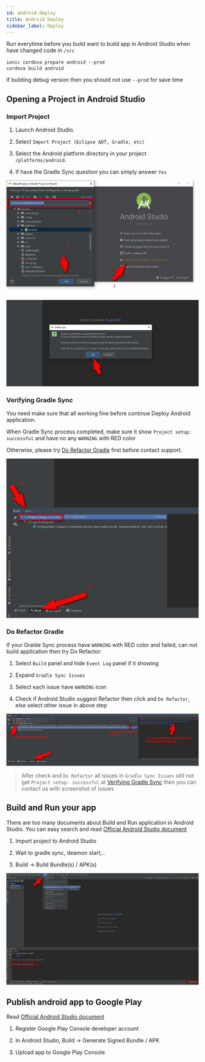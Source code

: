 ```yaml
---
id: android-deploy
title: Android Deploy
sidebar_label: Deploy
---
```


Run everytime before you build want to build app in Android Studio when have changed code in `/src`

```
ionic cordova prepare android --prod
cordova build android
```

If building debug version then you should not use `--prod` for save time

## Opening a Project in Android Studio

### Import Project

1. Launch Android Studio.

2. Select `Import Project (Eclipse ADT, Gradle, etc)`

3. Select the Android platform directory in your project `/platforms/android`.

4. If have the Gradle Sync question you can simply answer `Yes`

![](/docs/assets/build-android-import-android-studio.png)

![](/docs/assets/build-android-gradle-sync.png)

### Verifying Gradle Sync

You need make sure that all working fine before continue Deploy Android application.

When Gradle Sync process completed, make sure it show `Project setup: successful` and have no any `WARNING` with RED color

Otherwise, please try [Do Refactor Gradle](android-deploy.md#do-refactor-gradle) first before contact support.

![](/docs/assets/build-android-gradle-good.png)

### Do Refactor Gradle

If your Gralde Sync process have `WARNING` with RED color and failed, can not build application then try Do Refactor:

1. Select `Build` panel and hide `Event Log` panel if it showing

1. Expand `Gradle Sync Issues`

1. Select each issue have `WARNING` icon

1. Check if Android Studio suggest Refactor then click and `Do Refactor`, else select other issue in above step

![](/docs/assets/build-android-refactor.png)

> After check and `Do Refactor` all issues in `Gradle Sync Issues` still not get `Project setup: successful` at [Verifying Gradle Sync](android-deploy.md#verifying-gradle-sync) then you can contact us with screenshot of issues

## Build and Run your app

There are too many documents about Build and Run application in Android Studio. You can easy search and read [Official Android Studio document](https://developer.android.com/studio/run/index.html)

1. Import project to Android Studio

1. Wait to gradle sync, deamon start,..

1. Build -> Build Bundle(s) / APK(s)

![](/docs/assets/build-android-android-studio.png)

## Publish android app to Google Play

Read [Official Android Studio document](https://developer.android.com/studio/publish/upload-bundle)

1. Register Google Play Console developer account

1. In Android Studio, Build -> Generate Signed Bundle / APK

1. Upload app to Google Play Console
